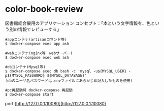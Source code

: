 # color-book-review
図書館総合展用のアプリケーション
コンセプト：「本という文字情報を、色という別の情報でレビューする」


```
#appコンテナ(artisanコマンド等)
$ docker-compose exec app ash

#webコンテナ(nginx等　webサーバー)
$ docker-compose exec web ash

#dbコンテナ(Mysql等)
$ docker-compose exec db bash -c 'mysql -u${MYSQL_USER} -p${MYSQL_PASSWORD} ${MYSQL_DATABASE}'
(dbのユーザ名パスワードは.envファイルにあらかじめ記入したものを使用)

#pc再起動時 docker-compose 再起動
$ docker-compose start
```
port:[http://127.0.0.1:10080](http://127.0.0.1:10080)
